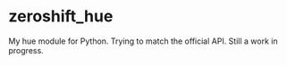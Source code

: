 zeroshift_hue
=============

My hue module for Python. Trying to match the official API. Still a work in progress.
